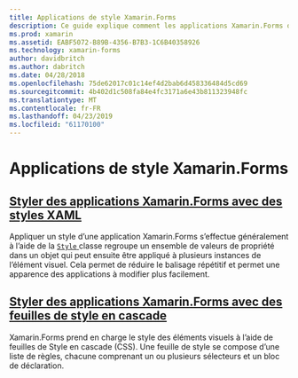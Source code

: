 ```yaml
---
title: Applications de style Xamarin.Forms
description: Ce guide explique comment les applications Xamarin.Forms de style à l’aide de styles XAML et à l’aide de feuilles de Style en cascade.
ms.prod: xamarin
ms.assetid: EABF5072-B89B-4356-B7B3-1C6B40358926
ms.technology: xamarin-forms
author: davidbritch
ms.author: dabritch
ms.date: 04/28/2018
ms.openlocfilehash: 75de62017c01c14ef4d2bab6d458336484d5cd69
ms.sourcegitcommit: 4b402d1c508fa84e4fc3171a6e43b811323948fc
ms.translationtype: MT
ms.contentlocale: fr-FR
ms.lasthandoff: 04/23/2019
ms.locfileid: "61170100"
---
```

# <a name="styling-xamarinforms-apps"></a>Applications de style Xamarin.Forms

## <a name="styling-xamarinforms-apps-using-xaml-stylesxamlindexmd"></a>[Styler des applications Xamarin.Forms avec des styles XAML](xaml/index.md)

Appliquer un style d’une application Xamarin.Forms s’effectue généralement à l’aide de la [ `Style` ](xref:Xamarin.Forms.Style) classe regroupe un ensemble de valeurs de propriété dans un objet qui peut ensuite être appliqué à plusieurs instances de l’élément visuel. Cela permet de réduire le balisage répétitif et permet une apparence des applications à modifier plus facilement.

## <a name="styling-xamarinforms-apps-using-cascading-style-sheetscssindexmd"></a>[Styler des applications Xamarin.Forms avec des feuilles de style en cascade](css/index.md)

Xamarin.Forms prend en charge le style des éléments visuels à l’aide de feuilles de Style en cascade (CSS). Une feuille de style se compose d’une liste de règles, chacune comprenant un ou plusieurs sélecteurs et un bloc de déclaration.

